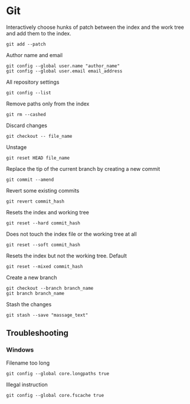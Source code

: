 # Git

Interactively choose hunks of patch between the index and the work tree and add them to the index.
```
git add --patch
```

Author name and email
```
git config --global user.name "author_name"
git config --global user.email email_address
```

All repository settings
```
git config --list
```

Remove paths only from the index
```
git rm --cashed
```

Discard changes
```
git checkout -- file_name
```

Unstage
```
git reset HEAD file_name
```

Replace the tip of the current branch by creating a new commit
```
git commit --amend
```

Revert some existing commits
```
git revert commit_hash
```

Resets the index and working tree
```
git reset --hard commit_hash
```

Does not touch the index file or the working tree at all
```
git reset --soft commit_hash
```

Resets the index but not the working tree. Default
```
git reset --mixed commit_hash
```

Create a new branch
```
git checkout --branch branch_name
git branch branch_name
```

Stash the changes
```
git stash --save "massage_text"
```

## Troubleshooting

### Windows

Filename too long
```
git config --global core.longpaths true
```

Illegal instruction
```
git config --global core.fscache true
```
